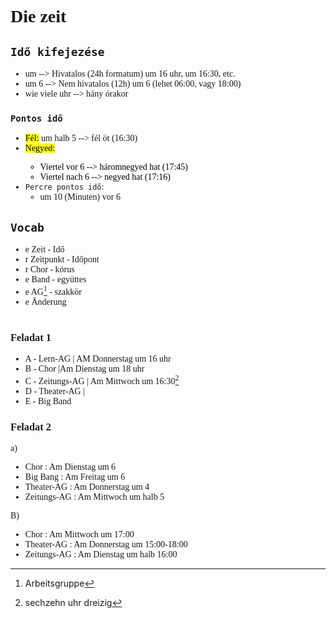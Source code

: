 <span style="font-family:'cascadia code'">

<mark></mark>

# Die zeit

## `Idő kifejezése`
- um --> Hivatalos (24h formatum) um 16 uhr, um 16:30, etc.
- um 6 --> Nem hivatalos (12h) um 6 (lehet 06:00, vagy 18:00)
- wie viele uhr --> hány órakor

### `Pontos idő`
- <mark>Fél:</mark> um halb 5 --> fél öt (16:30)
- <mark>Negyed:<mark>
  - Viertel vor 6 --> háromnegyed hat (17:45)
  - Viertel nach 6 --> negyed hat (17:16)
- `Percre pontos idő`:
  - um 10 (Minuten) vor 6

## `Vocab`
- e Zeit  -  Idő
- r Zeitpunkt  -  Időpont
- r Chor - kórus
- e Band - együttes
- e AG[^1] - szakkör
- e Änderung


[^1]: Arbeitsgruppe
#
### Feladat 1
- A - Lern-AG | AM Donnerstag um 16 uhr
- B - Chor |Am Dienstag um 18 uhr
- C - Zeitungs-AG | Am Mittwoch um 16:30[^2]
- D - Theater-AG | 
- E - Big Band
[^2]: sechzehn uhr dreizig

### Feladat 2
a)
- Chor          :   Am Dienstag um 6
- Big Bang      :   Am Freitag um 6
- Theater-AG    :   Am Donnerstag um 4
- Zeitungs-AG   :   Am Mittwoch um halb 5

B)
- Chor : Am Mittwoch um 17:00
- Theater-AG : Am Donnerstag um 15:00-18:00
- Zeitungs-AG : Am Dienstag um halb 16:00
</span>